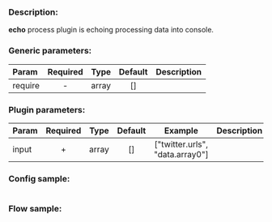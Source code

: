 ### Description:

**echo** process plugin is echoing processing data into console.


### Generic parameters:

| Param   | Required | Type  | Default | Description |
|:--------|:--------:|:-----:|:-------:|:------------|
| require |    -     | array |   []    |             |


### Plugin parameters:

| Param | Required | Type  | Default |             Example             | Description |
|:------|:--------:|:-----:|:-------:|:-------------------------------:|:------------|
| input |    +     | array |   []    | ["twitter.urls", "data.array0"] |             |

### Config sample:

```toml

```

### Flow sample:

```yaml
```